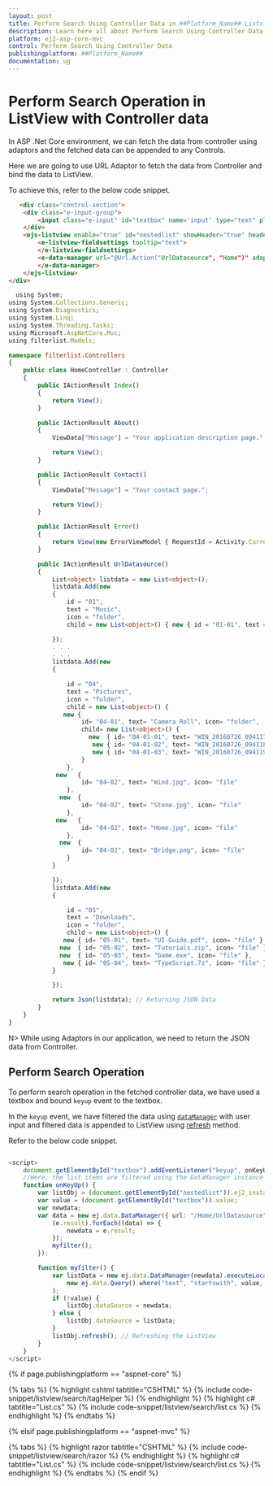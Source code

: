 ```yaml
---
layout: post
title: Perform Search Using Controller Data in ##Platform_Name## Listview Control | Syncfusion
description: Learn here all about Perform Search Using Controller Data in Syncfusion ##Platform_Name## Listview control of Syncfusion Essential JS 2 and more.
platform: ej2-asp-core-mvc
control: Perform Search Using Controller Data
publishingplatform: ##Platform_Name##
documentation: ug
---
```


# Perform Search Operation in ListView with Controller data

In ASP .Net Core environment, we can fetch the data from controller using adaptors and the fetched data can be appended to any Controls.

Here we are going to use URL Adaptor to fetch the data from Controller and bind the data to ListView.

To achieve this, refer to the below code snippet.

```html
   <div class="control-section">
    <div class="e-input-group">
        <input class="e-input" id="textbox" name='input' type="text" placeholder="Search" />
    </div>
    <ejs-listview enable="true" id="nestedlist" showHeader="true" headerTitle="Folder">
        <e-listview-fieldsettings tooltip="text">
        </e-listview-fieldsettings>
        <e-data-manager url="@Url.Action("UrlDatasource", "Home")" adaptor="UrlAdaptor">
        </e-data-manager>
    </ejs-listview>
</div>

```

```typescript
  using System;
using System.Collections.Generic;
using System.Diagnostics;
using System.Linq;
using System.Threading.Tasks;
using Microsoft.AspNetCore.Mvc;
using filterlist.Models;

namespace filterlist.Controllers
{
    public class HomeController : Controller
    {
        public IActionResult Index()
        {
            return View();
        }

        public IActionResult About()
        {
            ViewData["Message"] = "Your application description page.";

            return View();
        }

        public IActionResult Contact()
        {
            ViewData["Message"] = "Your contact page.";

            return View();
        }

        public IActionResult Error()
        {
            return View(new ErrorViewModel { RequestId = Activity.Current?.Id ?? HttpContext.TraceIdentifier });
        }

        public IActionResult UrlDatasource()
        {
            List<object> listdata = new List<object>();
            listdata.Add(new
            {
                id = "01",
                text = "Music",
                icon = "folder",
                child = new List<object>() { new { id = "01-01", text = "Gouttes.mp3", icon = "file" } }

            });
            . . .
            . . .
            listdata.Add(new
            {

                id = "04",
                text = "Pictures",
                icon = "folder",
                child = new List<object>() {
               new {
                    id= "04-01", text= "Camera Roll", icon= "folder",
                    child= new List<object>() {
                      new  { id= "04-01-01", text= "WIN_20160726_094117.JPG", icon= "file" },
                       new { id= "04-01-02", text= "WIN_20160726_094118.JPG", icon= "file" },
                       new { id= "04-01-03", text= "WIN_20160726_094119.JPG", icon= "file" }
                    }
                },
             new   {
                    id= "04-02", text= "Wind.jpg", icon= "file"
                },
              new  {
                    id= "04-02", text= "Stone.jpg", icon= "file"
                },
             new   {
                    id= "04-02", text= "Home.jpg", icon= "file"
                },
              new  {
                    id= "04-02", text= "Bridge.png", icon= "file"
                }
            }

            });
            listdata.Add(new
            {

                id = "05",
                text = "Downloads",
                icon = "folder",
                child = new List<object>() {
               new { id= "05-01", text= "UI-Guide.pdf", icon= "file" },
              new  { id= "05-02", text= "Tutorials.zip", icon= "file" },
              new  { id= "05-03", text= "Game.exe", icon= "file" },
               new { id= "05-04", text= "TypeScript.7z", icon= "file" },
            }

            });

            return Json(listdata); // Returning JSON Data
        }
    }
}

```

N> While using Adaptors in our application, we need to return the JSON data from Controller.

## Perform Search Operation

To perform search operation in the fetched controller data, we have used a textbox and bound `keyup` event to the textbox.

In the `keyup` event, we have filtered the data using [`dataManager`](https://ej2.syncfusion.com/documentation/api/data/dataManager/) with user input and filtered data is appended to ListView using [refresh](https://ej2.syncfusion.com/documentation/api/list-view/#refresh) method.

Refer to the below code snippet.

```typescript

<script>
    document.getElementById("textbox").addEventListener("keyup", onKeyUp);
    //Here, the list items are filtered using the DataManager instance for ListView
    function onKeyUp() {
        var listObj = (document.getElementById("nestedlist")).ej2_instances[0];
        var value = (document.getElementById("textbox")).value;
        var newdata;
        var data = new ej.data.DataManager({ url: "/Home/UrlDatasource", adaptor: new ej.data.UrlAdaptor }).executeQuery(new ej.data.Query()).then((e) => {
            (e.result).forEach((data) => {
                newdata = e.result;
            });
            myfilter();
        });

        function myfilter() {
            var listData = new ej.data.DataManager(newdata).executeLocal(
                new ej.data.Query().where("text", "startswith", value, true)
            );
            if (!value) {
                listObj.dataSource = newdata;
            } else {
                listObj.dataSource = listData;
            }
            listObj.refresh(); // Refreshing the ListView
        }
    }
</script>

```

{% if page.publishingplatform == "aspnet-core" %}

{% tabs %}
{% highlight cshtml tabtitle="CSHTML" %}
{% include code-snippet/listview/search/tagHelper %}
{% endhighlight %}
{% highlight c# tabtitle="List.cs" %}
{% include code-snippet/listview/search/list.cs %}
{% endhighlight %}
{% endtabs %}

{% elsif page.publishingplatform == "aspnet-mvc" %}

{% tabs %}
{% highlight razor tabtitle="CSHTML" %}
{% include code-snippet/listview/search/razor %}
{% endhighlight %}
{% highlight c# tabtitle="List.cs" %}
{% include code-snippet/listview/search/list.cs %}
{% endhighlight %}
{% endtabs %}
{% endif %}

